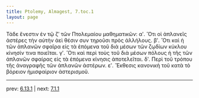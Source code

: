 ```yaml
---
title: Ptolemy, Almagest, 7.toc.1
layout: page
---
```


Τάδε ἔνεστιν ἐν τῷ ζʹ τῶν Πτολεμαίου μαθηματικῶν: αʹ. Ὅτι οἱ ἀπλανεῖς ἀστέρες τὴν αὐτὴν ἀεὶ θέσιν συν τηροῦσι πρὸς ἀλλήλους. βʹ. Ὅτι καὶ ἡ τῶν ἀπλανῶν σφαῖρα εἰς τὰ ἑπόμενα τοῦ διὰ μέσων τῶν ζῳδίων κύκλου κίνησίν τινα ποιεῖται. γʹ. Ὅτι καὶ περὶ τοὺς τοῦ διὰ μέσων πόλους ἡ τῆς τῶν ἀπλανῶν σφαίρας εἰς τὰ ἑπόμενα κίνησις ἀποτελεῖται. δʹ. Περὶ τοῦ τρόπου τῆς ἀναγραφῆς τῶν ἀπλανῶν ἀστέρων. εʹ. Ἔκθεσις κανονικὴ τοῦ κατὰ τὸ βόρειον ἡμισφαίριον ἀστερισμοῦ. 

---

prev: [6.13.1](../6.13.1/) | next: [7.1.1](../7.1.1/)

